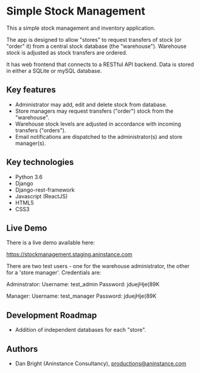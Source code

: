 # Simple Stock Management

This a simple stock management and inventory application. 

The app is designed to allow "stores" to request transfers of stock (or "order" it) from a central stock database (the "warehouse"). Warehouse stock is adjusted as stock transfers are ordered.

It has web frontend that connects to a RESTful API backend. Data is stored in either a SQLite or mySQL database.

## Key features

- Administrator may add, edit and delete stock from database.
- Store managers may request transfers ("order") stock from the "warehouse".
- Warehouse stock levels are adjusted in accordance with incoming transfers ("orders").
- Email notifications are dispatched to the administrator(s) and store manager(s).

## Key technologies

- Python 3.6
- Django
- Django-rest-framework
- Javascript (ReactJS)
- HTML5
- CSS3

## Live Demo

There is a live demo available here:

https://stockmanagement.staging.aninstance.com

There are two test users - one for the warehouse administrator, the other for a 'store manager'. Credentials are:

Adminstrator:
Username: test_admin
Password: jduejHje(89K

Manager:
Username: test_manager
Password: jduejHje(89K

## Development Roadmap

- Addition of independent databases for each "store". 

## Authors
- Dan Bright (Aninstance Consultancy), productions@aninstance.com
